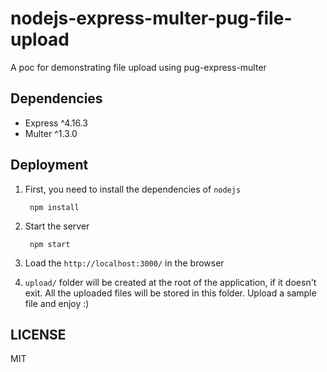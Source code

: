 # nodejs-express-multer-pug-file-upload

A poc for demonstrating file upload using pug-express-multer


## Dependencies

* Express ^4.16.3
* Multer ^1.3.0

## Deployment

1. First, you need to install the dependencies of `nodejs`

        npm install 
        
2. Start the server  

        npm start

3. Load the `http://localhost:3000/` in the browser 

4. `upload/` folder will be created at the root of the application, if it doesn't exit. All the uploaded files will be stored in this folder. Upload a sample file and enjoy :) 

## LICENSE

MIT